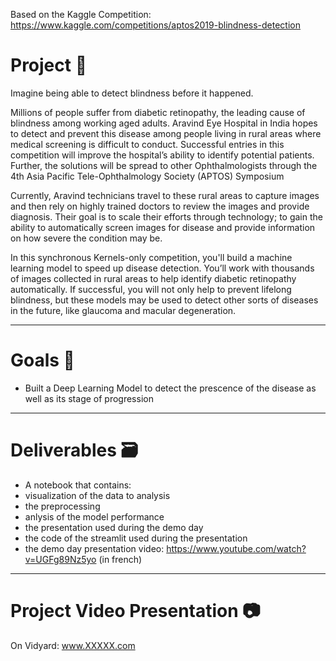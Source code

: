 Based on the Kaggle Competition: https://www.kaggle.com/competitions/aptos2019-blindness-detection

#  __Project__ 🚧

Imagine being able to detect blindness before it happened.

Millions of people suffer from diabetic retinopathy, the leading cause of blindness among working aged adults. Aravind Eye Hospital in India hopes to detect and prevent this disease among people living in rural areas where medical screening is difficult to conduct. Successful entries in this competition will improve the hospital’s ability to identify potential patients. Further, the solutions will be spread to other Ophthalmologists through the 4th Asia Pacific Tele-Ophthalmology Society (APTOS) Symposium

Currently, Aravind technicians travel to these rural areas to capture images and then rely on highly trained doctors to review the images and provide diagnosis. Their goal is to scale their efforts through technology; to gain the ability to automatically screen images for disease and provide information on how severe the condition may be.

In this synchronous Kernels-only competition, you'll build a machine learning model to speed up disease detection. You’ll work with thousands of images collected in rural areas to help identify diabetic retinopathy automatically. If successful, you will not only help to prevent lifelong blindness, but these models may be used to detect other sorts of diseases in the future, like glaucoma and macular degeneration.

----------------

# __Goals__ 🎯

* Built a Deep Learning Model to detect the prescence of the disease as well as its stage of progression

----------------

# __Deliverables__ 🗃

 * A notebook that contains: 
  * visualization of the data to analysis
  * the preprocessing
  * anlysis of the model performance
 * the presentation used during the demo day
 * the code of the streamlit used during the presentation
 * the demo day presentation video: https://www.youtube.com/watch?v=UGFg89Nz5yo (in french)
----------------

# __Project Video Presentation__ 📷

On Vidyard: www.XXXXX.com
